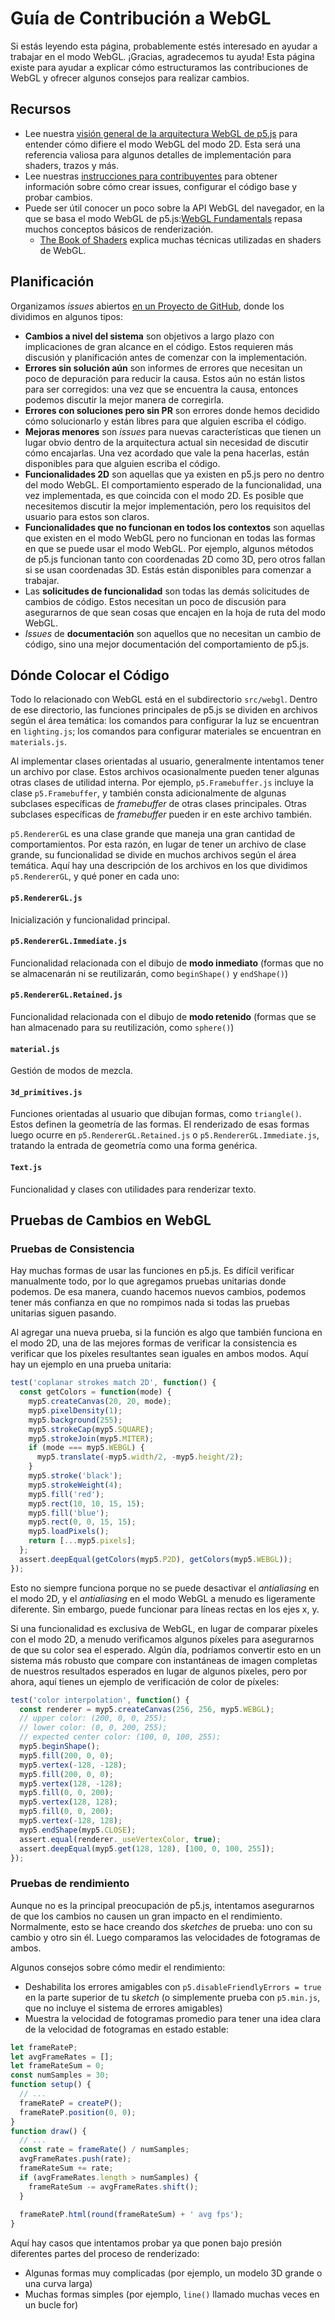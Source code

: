 # Guía de Contribución a WebGL

Si estás leyendo esta página, probablemente estés interesado en ayudar a trabajar en el modo WebGL. ¡Gracias, agradecemos tu ayuda! Esta página existe para ayudar a explicar cómo estructuramos las contribuciones de WebGL y ofrecer algunos consejos para realizar cambios.


## Recursos

- Lee nuestra [visión general de la arquitectura WebGL de p5.js](webgl_mode_architecture.md) para entender cómo difiere el modo WebGL del modo 2D. Esta será una referencia valiosa para algunos detalles de implementación para shaders, trazos y más.
- Lee nuestras [instrucciones para contribuyentes](https://p5js.org/contributor-docs/#/./contributor_guidelines) para obtener información sobre cómo crear issues, configurar el código base y probar cambios.
- Puede ser útil conocer un poco sobre la API WebGL del navegador, en la que se basa el modo WebGL de p5.js:[WebGL Fundamentals](https://webglfundamentals.org/) repasa muchos conceptos básicos de renderización.
  - [The Book of Shaders](https://thebookofshaders.com/) explica muchas técnicas utilizadas en shaders de WebGL.


## Planificación

Organizamos <em>issues</em> abiertos [en un Proyecto de GitHub](https://github.com/orgs/processing/projects/5), donde los dividimos en algunos tipos:

- **Cambios a nivel del sistema** son objetivos a largo plazo con implicaciones de gran alcance en el código. Estos requieren más discusión y planificación antes de comenzar con la implementación.
- **Errores sin solución aún** son informes de errores que necesitan un poco de depuración para reducir la causa. Estos aún no están listos para ser corregidos: una vez que se encuentra la causa, entonces podemos discutir la mejor manera de corregirla.
- **Errores con soluciones pero sin PR** son errores donde hemos decidido cómo solucionarlo y están libres para que alguien escriba el código.
- **Mejoras menores** son <em>issues</em> para nuevas características que tienen un lugar obvio dentro de la arquitectura actual sin necesidad de discutir cómo encajarlas. Una vez acordado que vale la pena hacerlas, están disponibles para que alguien escriba el código.
- **Funcionalidades 2D** son aquellas que ya existen en p5.js pero no dentro del modo WebGL. El comportamiento esperado de la funcionalidad, una vez implementada, es que coincida con el modo 2D. Es posible que necesitemos discutir la mejor implementación, pero los requisitos del usuario para estos son claros.
- **Funcionalidades que no funcionan en todos los contextos** son aquellas que existen en el modo WebGL pero no funcionan en todas las formas en que se puede usar el modo WebGL. Por ejemplo, algunos métodos de p5.js funcionan tanto con coordenadas 2D como 3D, pero otros fallan si se usan coordenadas 3D. Estás están disponibles para comenzar a trabajar.
- Las **solicitudes de funcionalidad** son todas las demás solicitudes de cambios de código. Estos necesitan un poco de discusión para asegurarnos de que sean cosas que encajen en la hoja de ruta del modo WebGL.
- <em>Issues</em> de **documentación** son aquellos que no necesitan un cambio de código, sino una mejor documentación del comportamiento de p5.js.


## Dónde Colocar el Código

Todo lo relacionado con WebGL está en el subdirectorio `src/webgl`. Dentro de ese directorio, las funciones principales de p5.js se dividen en archivos según el área temática: los comandos para configurar la luz se encuentran en `lighting.js`; los comandos para configurar materiales se encuentran en `materials.js`.

Al implementar clases orientadas al usuario, generalmente intentamos tener un archivo por clase. Estos archivos ocasionalmente pueden tener algunas otras clases de utilidad interna. Por ejemplo, `p5.Framebuffer.js` incluye la clase `p5.Framebuffer`, y también consta adicionalmente de algunas subclases específicas de <em>framebuffer</em> de otras clases principales. Otras subclases específicas de <em>framebuffer</em> pueden ir en este archivo también.

`p5.RendererGL` es una clase grande que maneja una gran cantidad de comportamientos. Por esta razón, en lugar de tener un archivo de clase grande, su funcionalidad se divide en muchos archivos según el área temática. Aquí hay una descripción de los archivos en los que dividimos `p5.RendererGL`, y qué poner en cada uno:


#### `p5.RendererGL.js`

Inicialización y funcionalidad principal.


#### `p5.RendererGL.Immediate.js`

Funcionalidad relacionada con el dibujo de **modo inmediato** (formas que no se almacenarán ni se reutilizarán, como `beginShape()` y `endShape()`)


#### `p5.RendererGL.Retained.js`

Funcionalidad relacionada con el dibujo de **modo retenido** (formas que se han almacenado para su reutilización, como `sphere()`)


#### `material.js`

Gestión de modos de mezcla.


#### `3d_primitives.js`

Funciones orientadas al usuario que dibujan formas, como `triangle()`. Estos definen la geometría de las formas. El renderizado de esas formas luego ocurre en `p5.RendererGL.Retained.js` o `p5.RendererGL.Immediate.js`, tratando la entrada de geometría como una forma genérica.


#### `Text.js`

Funcionalidad y clases con utilidades para renderizar texto.


## Pruebas de Cambios en WebGL

### Pruebas de Consistencia

Hay muchas formas de usar las funciones en p5.js. Es difícil verificar manualmente todo, por lo que agregamos pruebas unitarias donde podemos. De esa manera, cuando hacemos nuevos cambios, podemos tener más confianza en que no rompimos nada si todas las pruebas unitarias siguen pasando.

Al agregar una nueva prueba, si la función es algo que también funciona en el modo 2D, una de las mejores formas de verificar la consistencia es verificar que los píxeles resultantes sean iguales en ambos modos. Aquí hay un ejemplo en una prueba unitaria:

```js
test('coplanar strokes match 2D', function() {
  const getColors = function(mode) {
    myp5.createCanvas(20, 20, mode);
    myp5.pixelDensity(1);
    myp5.background(255);
    myp5.strokeCap(myp5.SQUARE);
    myp5.strokeJoin(myp5.MITER);
    if (mode === myp5.WEBGL) {
      myp5.translate(-myp5.width/2, -myp5.height/2);
    }
    myp5.stroke('black');
    myp5.strokeWeight(4);
    myp5.fill('red');
    myp5.rect(10, 10, 15, 15);
    myp5.fill('blue');
    myp5.rect(0, 0, 15, 15);
    myp5.loadPixels();
    return [...myp5.pixels];
  };
  assert.deepEqual(getColors(myp5.P2D), getColors(myp5.WEBGL));
});
```

Esto no siempre funciona porque no se puede desactivar el <em>antialiasing</em> en el modo 2D, y el <em>antialiasing</em> en el modo WebGL a menudo es ligeramente diferente. Sin embargo, puede funcionar para líneas rectas en los ejes x, y.

Si una funcionalidad es exclusiva de WebGL, en lugar de comparar píxeles con el modo 2D, a menudo verificamos algunos píxeles para asegurarnos de que su color sea el esperado. Algún día, podríamos convertir esto en un sistema más robusto que compare con instantáneas de imagen completas de nuestros resultados esperados en lugar de algunos píxeles, pero por ahora, aquí tienes un ejemplo de verificación de color de píxeles:

```js
test('color interpolation', function() {
  const renderer = myp5.createCanvas(256, 256, myp5.WEBGL);
  // upper color: (200, 0, 0, 255);
  // lower color: (0, 0, 200, 255);
  // expected center color: (100, 0, 100, 255);
  myp5.beginShape();
  myp5.fill(200, 0, 0);
  myp5.vertex(-128, -128);
  myp5.fill(200, 0, 0);
  myp5.vertex(128, -128);
  myp5.fill(0, 0, 200);
  myp5.vertex(128, 128);
  myp5.fill(0, 0, 200);
  myp5.vertex(-128, 128);
  myp5.endShape(myp5.CLOSE);
  assert.equal(renderer._useVertexColor, true);
  assert.deepEqual(myp5.get(128, 128), [100, 0, 100, 255]);
});
```


### Pruebas de rendimiento

Aunque no es la principal preocupación de p5.js, intentamos asegurarnos de que los cambios no causen un gran impacto en el rendimiento. Normalmente, esto se hace creando dos <em>sketches</em> de prueba: uno con su cambio y otro sin él. Luego comparamos las velocidades de fotogramas de ambos.

Algunos consejos sobre cómo medir el rendimiento:

- Deshabilita los errores amigables con `p5.disableFriendlyErrors = true` en la parte superior de tu <em>sketch</em> (o simplemente prueba con `p5.min.js`, que no incluye el sistema de errores amigables)
- Muestra la velocidad de fotogramas promedio para tener una idea clara de la velocidad de fotogramas en estado estable:

```js
let frameRateP;
let avgFrameRates = [];
let frameRateSum = 0;
const numSamples = 30;
function setup() {
  // ...
  frameRateP = createP();
  frameRateP.position(0, 0);
}
function draw() {
  // ...
  const rate = frameRate() / numSamples;
  avgFrameRates.push(rate);
  frameRateSum += rate;
  if (avgFrameRates.length > numSamples) {
    frameRateSum -= avgFrameRates.shift();
  }
 
  frameRateP.html(round(frameRateSum) + ' avg fps');
}
```

Aquí hay casos que intentamos probar ya que ponen bajo presión diferentes partes del proceso de renderizado:

- Algunas formas muy complicadas (por ejemplo, un modelo 3D grande o una curva larga)
- Muchas formas simples (por ejemplo, `line()` llamado muchas veces en un bucle for)
